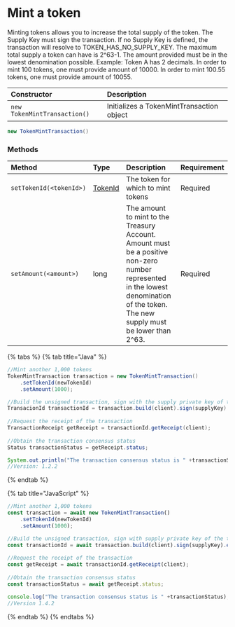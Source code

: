 # Mint a token

Minting tokens allows you to increase the total supply of the token. The Supply Key must sign the transaction. If no Supply Key is defined, the transaction will resolve to TOKEN\_HAS\_NO\_SUPPLY\_KEY. The maximum total supply a token can have is 2^63-1. The amount provided must be in the lowest denomination possible. Example: Token A has 2 decimals. In order to mint 100 tokens, one must provide amount of 10000. In order to mint 100.55 tokens, one must provide amount of 10055.

| Constructor | Description |
| :--- | :--- |
| `new TokenMintTransaction()` | Initializes a TokenMintTransaction object |

```java
new TokenMintTransaction()
```

### Methods

| Method | Type | Description | Requirement |
| :--- | :--- | :--- | :--- |
| `setTokenId(<tokenId>)` | [TokenId](token-id.md) | The token for which to mint tokens | Required |
| `setAmount(<amount>)` | long | The amount to mint to the Treasury Account. Amount must be a positive non-zero number represented in the lowest denomination of the token. The new supply must be lower than 2^63. | Required |

{% tabs %}
{% tab title="Java" %}
```java
//Mint another 1,000 tokens
TokenMintTransaction transaction = new TokenMintTransaction()
    .setTokenId(newTokenId)
    .setAmount(1000);

//Build the unsigned transaction, sign with the supply private key of the token, submit the transaction to a Hedera network
TransacionId transactionId = transaction.build(client).sign(supplyKey).execute(client);
    
//Request the receipt of the transaction
TransactionReceipt getReceipt = transactionId.getReceipt(client);
    
//Obtain the transaction consensus status
Status transactionStatus = getReceipt.status;

System.out.println("The transaction consensus status is " +transactionStatus);
//Version: 1.2.2
```
{% endtab %}

{% tab title="JavaScript" %}
```javascript
//Mint another 1,000 tokens
const transaction = await new TokenMintTransaction()
    .setTokenId(newTokenId)
    .setAmount(1000);

//Build the unsigned transaction, sign with supply private key of the token, submit the transaction to a Hedera network
const transactionId = await transaction.build(client).sign(supplyKey).execute(client);
    
//Request the receipt of the transaction
const getReceipt = await transactionId.getReceipt(client);
    
//Obtain the transaction consensus status
const transactionStatus = await getReceipt.status;

console.log("The transaction consensus status is " +transactionStatus);
//Version 1.4.2
```
{% endtab %}
{% endtabs %}





